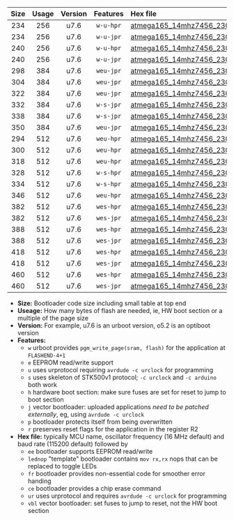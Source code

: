 |Size|Usage|Version|Features|Hex file|
|:-:|:-:|:-:|:-:|:--|
|234|256|u7.6|`w-u-hpr`|[atmega165_14mhz7456_230400bps_ur.hex](https://raw.githubusercontent.com/stefanrueger/urboot/main//atmega165_14mhz7456_230400bps_ur.hex)|
|234|256|u7.6|`w-u-jpr`|[atmega165_14mhz7456_230400bps_ur_vbl.hex](https://raw.githubusercontent.com/stefanrueger/urboot/main//atmega165_14mhz7456_230400bps_ur_vbl.hex)|
|240|256|u7.6|`w-u-hpr`|[atmega165_14mhz7456_230400bps_lednop_ur.hex](https://raw.githubusercontent.com/stefanrueger/urboot/main//atmega165_14mhz7456_230400bps_lednop_ur.hex)|
|240|256|u7.6|`w-u-jpr`|[atmega165_14mhz7456_230400bps_lednop_ur_vbl.hex](https://raw.githubusercontent.com/stefanrueger/urboot/main//atmega165_14mhz7456_230400bps_lednop_ur_vbl.hex)|
|298|384|u7.6|`weu-jpr`|[atmega165_14mhz7456_230400bps_ee_ur_vbl.hex](https://raw.githubusercontent.com/stefanrueger/urboot/main//atmega165_14mhz7456_230400bps_ee_ur_vbl.hex)|
|304|384|u7.6|`weu-jpr`|[atmega165_14mhz7456_230400bps_ee_lednop_ur_vbl.hex](https://raw.githubusercontent.com/stefanrueger/urboot/main//atmega165_14mhz7456_230400bps_ee_lednop_ur_vbl.hex)|
|322|384|u7.6|`weu-jpr`|[atmega165_14mhz7456_230400bps_ee_lednop_fr_ur_vbl.hex](https://raw.githubusercontent.com/stefanrueger/urboot/main//atmega165_14mhz7456_230400bps_ee_lednop_fr_ur_vbl.hex)|
|332|384|u7.6|`w-s-jpr`|[atmega165_14mhz7456_230400bps_vbl.hex](https://raw.githubusercontent.com/stefanrueger/urboot/main//atmega165_14mhz7456_230400bps_vbl.hex)|
|338|384|u7.6|`w-s-jpr`|[atmega165_14mhz7456_230400bps_lednop_vbl.hex](https://raw.githubusercontent.com/stefanrueger/urboot/main//atmega165_14mhz7456_230400bps_lednop_vbl.hex)|
|350|384|u7.6|`weu-jpr`|[atmega165_14mhz7456_230400bps_ee_lednop_fr_ce_ur_vbl.hex](https://raw.githubusercontent.com/stefanrueger/urboot/main//atmega165_14mhz7456_230400bps_ee_lednop_fr_ce_ur_vbl.hex)|
|294|512|u7.6|`weu-hpr`|[atmega165_14mhz7456_230400bps_ee_ur.hex](https://raw.githubusercontent.com/stefanrueger/urboot/main//atmega165_14mhz7456_230400bps_ee_ur.hex)|
|300|512|u7.6|`weu-hpr`|[atmega165_14mhz7456_230400bps_ee_lednop_ur.hex](https://raw.githubusercontent.com/stefanrueger/urboot/main//atmega165_14mhz7456_230400bps_ee_lednop_ur.hex)|
|318|512|u7.6|`weu-hpr`|[atmega165_14mhz7456_230400bps_ee_lednop_fr_ur.hex](https://raw.githubusercontent.com/stefanrueger/urboot/main//atmega165_14mhz7456_230400bps_ee_lednop_fr_ur.hex)|
|328|512|u7.6|`w-s-hpr`|[atmega165_14mhz7456_230400bps.hex](https://raw.githubusercontent.com/stefanrueger/urboot/main//atmega165_14mhz7456_230400bps.hex)|
|334|512|u7.6|`w-s-hpr`|[atmega165_14mhz7456_230400bps_lednop.hex](https://raw.githubusercontent.com/stefanrueger/urboot/main//atmega165_14mhz7456_230400bps_lednop.hex)|
|346|512|u7.6|`weu-hpr`|[atmega165_14mhz7456_230400bps_ee_lednop_fr_ce_ur.hex](https://raw.githubusercontent.com/stefanrueger/urboot/main//atmega165_14mhz7456_230400bps_ee_lednop_fr_ce_ur.hex)|
|382|512|u7.6|`wes-hpr`|[atmega165_14mhz7456_230400bps_ee.hex](https://raw.githubusercontent.com/stefanrueger/urboot/main//atmega165_14mhz7456_230400bps_ee.hex)|
|382|512|u7.6|`wes-jpr`|[atmega165_14mhz7456_230400bps_ee_vbl.hex](https://raw.githubusercontent.com/stefanrueger/urboot/main//atmega165_14mhz7456_230400bps_ee_vbl.hex)|
|388|512|u7.6|`wes-hpr`|[atmega165_14mhz7456_230400bps_ee_lednop.hex](https://raw.githubusercontent.com/stefanrueger/urboot/main//atmega165_14mhz7456_230400bps_ee_lednop.hex)|
|388|512|u7.6|`wes-jpr`|[atmega165_14mhz7456_230400bps_ee_lednop_vbl.hex](https://raw.githubusercontent.com/stefanrueger/urboot/main//atmega165_14mhz7456_230400bps_ee_lednop_vbl.hex)|
|418|512|u7.6|`wes-hpr`|[atmega165_14mhz7456_230400bps_ee_lednop_fr.hex](https://raw.githubusercontent.com/stefanrueger/urboot/main//atmega165_14mhz7456_230400bps_ee_lednop_fr.hex)|
|418|512|u7.6|`wes-jpr`|[atmega165_14mhz7456_230400bps_ee_lednop_fr_vbl.hex](https://raw.githubusercontent.com/stefanrueger/urboot/main//atmega165_14mhz7456_230400bps_ee_lednop_fr_vbl.hex)|
|460|512|u7.6|`wes-hpr`|[atmega165_14mhz7456_230400bps_ee_lednop_fr_ce.hex](https://raw.githubusercontent.com/stefanrueger/urboot/main//atmega165_14mhz7456_230400bps_ee_lednop_fr_ce.hex)|
|460|512|u7.6|`wes-jpr`|[atmega165_14mhz7456_230400bps_ee_lednop_fr_ce_vbl.hex](https://raw.githubusercontent.com/stefanrueger/urboot/main//atmega165_14mhz7456_230400bps_ee_lednop_fr_ce_vbl.hex)|

- **Size:** Bootloader code size including small table at top end
- **Useage:** How many bytes of flash are needed, ie, HW boot section or a multiple of the page size
- **Version:** For example, u7.6 is an urboot version, o5.2 is an optiboot version
- **Features:**
  + `w` urboot provides `pgm_write_page(sram, flash)` for the application at `FLASHEND-4+1`
  + `e` EEPROM read/write support
  + `u` uses urprotocol requiring `avrdude -c urclock` for programming
  + `s` uses skeleton of STK500v1 protocol; `-c urclock` and `-c arduino` both work
  + `h` hardware boot section: make sure fuses are set for reset to jump to boot section
  + `j` vector bootloader: uploaded applications *need to be patched externally*, eg, using `avrdude -c urclock`
  + `p` bootloader protects itself from being overwritten
  + `r` preserves reset flags for the application in the register R2
- **Hex file:** typically MCU name, oscillator frequency (16 MHz default) and baud rate (115200 default) followed by
  + `ee` bootloader supports EEPROM read/write
  + `lednop` "template" bootloader contains `mov rx,rx` nops that can be replaced to toggle LEDs
  + `fr` bootloader provides non-essential code for smoother error handing
  + `ce` bootloader provides a chip erase command
  + `ur` uses urprotocol and requires `avrdude -c urclock` for programming
  + `vbl` vector bootloader: set fuses to jump to reset, not the HW boot section
